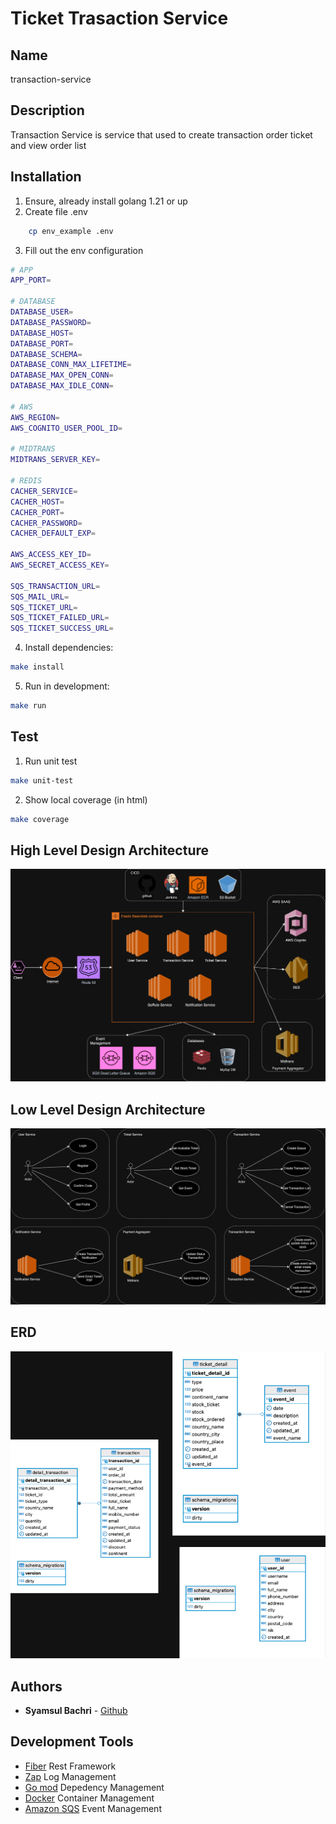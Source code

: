 # Ticket Trasaction Service

## Name

transaction-service

## Description

Transaction Service is service that used to create transaction order ticket and view order list

## Installation

1. Ensure, already install golang 1.21 or up
2. Create file .env

```bash
    cp env_example .env
```

3. Fill out the env configuration

```bash
# APP
APP_PORT=

# DATABASE
DATABASE_USER=
DATABASE_PASSWORD=
DATABASE_HOST=
DATABASE_PORT=
DATABASE_SCHEMA=
DATABASE_CONN_MAX_LIFETIME=
DATABASE_MAX_OPEN_CONN=
DATABASE_MAX_IDLE_CONN=

# AWS
AWS_REGION=
AWS_COGNITO_USER_POOL_ID=

# MIDTRANS
MIDTRANS_SERVER_KEY=

# REDIS
CACHER_SERVICE=
CACHER_HOST=
CACHER_PORT=
CACHER_PASSWORD=
CACHER_DEFAULT_EXP=

AWS_ACCESS_KEY_ID=
AWS_SECRET_ACCESS_KEY=

SQS_TRANSACTION_URL=
SQS_MAIL_URL=
SQS_TICKET_URL=
SQS_TICKET_FAILED_URL=
SQS_TICKET_SUCCESS_URL=
```

4. Install dependencies:

```bash
make install
```

5. Run in development:

```bash
make run
```

## Test

1. Run unit test

```bash
make unit-test
```

2. Show local coverage (in html)

```bash
make coverage
```

## High Level Design Architecture

![picture](assets/high-level-architecture.png)

## Low Level Design Architecture

![picture](assets/low-level.png)

## ERD

![picture](assets/erd.png)

## Authors

- **Syamsul Bachri** - [Github](https://github.com/SyamSolution)

## Development Tools

- [Fiber](https://gofiber.io/) Rest Framework
- [Zap](https://github.com/uber-go/zap) Log Management
- [Go mod](https://go.dev/ref/mod) Depedency Management
- [Docker](https://www.docker.com/) Container Management
- [Amazon SQS](https://aws.amazon.com/sqs/) Event Management
